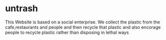 # untrash

This Website is based on a social enterprise. We collect the plastic from the cafe,restaurants and people and then recycle that plastic and also encorage people to recycle plastic rather than disposing in lethal ways
